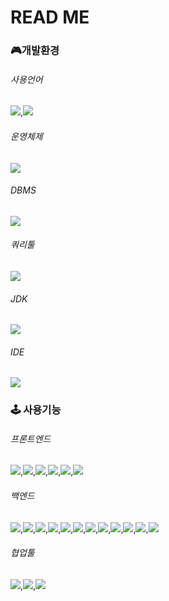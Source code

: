 # READ ME

### 🎮개발환경
###### 사용언어
<img src="https://img.shields.io/badge/Python-3776AB?style=flat-square&logo=Python&logoColor=white"/>,<img src="https://img.shields.io/badge/JAVA-0A9EDC?style=flat-square&logo=Color="/>

###### 운영체제
<img src="https://img.shields.io/badge/Windows-0078D6?style=flat-square&logo=Windows&logoColor=white"/>

###### DBMS
<img src="https://img.shields.io/badge/MySQL 8.0.29-4479A1?style=flat-square&logo=MySQL&logoColor=white"/>

###### 쿼리툴
<img src="https://img.shields.io/badge/DBeaver 22.1.2-000000?style=flat-square&logo=Color="/>


###### JDK

<img src="https://img.shields.io/badge/JDK 11.0.15-007396?style=flat-square&logo=java&logoColor=white">

###### IDE

<img src="https://img.shields.io/badge/sts4 _4.15.3-83B81A?style=flat-square&logo=Color="/>

### 🕹 사용기능


###### 프론트엔드

<img src="https://img.shields.io/badge/jQuery 3.6.0-0769AD?style=flat-square&logo=jQuery&logoColor=white">,<img src="https://img.shields.io/badge/Thymeleaf 3.0.15-005F0F?style=flat-square&logo=Thymeleaf&logoColor=white">,<img src="https://img.shields.io/badge/Bootstrap  5.1.3-7952B3?style=flat-square&logo=Bootstrap&logoColor=white">,<img src="https://img.shields.io/badge/MediaQuery-F7901E?style=flat-square&logo=Color="/>,<img src="https://img.shields.io/badge/Ajax-40AEF0?style=flat-square&logo=Color="/>,<img src="https://img.shields.io/badge/flexbox-02458D?style=flat-square&logo=Color="/>

###### 백엔드

<img src="https://img.shields.io/badge/Spring boot 2.7.2-6DB33F?style=flat-square&logo=Spring Boot&logoColor=white"/>,<img src="https://img.shields.io/badge/Spring Security 5.7.2-6DB33F?style=flat-square&logo=Spring Security&logoColor=white"/>,<img src="https://img.shields.io/badge/Junit 5.8.2-25A162?style=flat-square&logo=JUnit5&logoColor=white"/>,<img src="https://img.shields.io/badge/ Mybatis 3.5.9-FF0000?style=flat-square&logo=Color="/>,<img src="https://img.shields.io/badge/sts4 _4.15.3-83B81A?style=flat-square&logo=Color="/>,<img src="https://img.shields.io/badge/Lombok 1.18.24-0085CA?style=flat-square&logo=Color="/>,<img src="https://img.shields.io/badge/log4j 2.17.2-5A45FF?style=flat-square&logo=Color="/>,<img src="https://img.shields.io/badge/logback 1.2.11-FFB71B?style=flat-square&logo=Color="/>,<img src="https://img.shields.io/badge/HikariCP 4.0.3-DDE072?style=flat-square&logo=Color="/>,<img src="https://img.shields.io/badge/RestAPI-0000CC?style=flat-square&logo=Color="/>,<img src="https://img.shields.io/badge/Jython 2.7.2-01FF95?style=flat-square&logo=Color="/>,<img src="https://img.shields.io/badge/Gson 2.8.5-000000?style=flat-square&logo=Color="/>

###### 협업툴

<img src="https://img.shields.io/badge/Sourcetree-0052CC?style=flat-square&logo=Sourcetree&logoColor=white"/>,<img src="https://img.shields.io/badge/GitHub-181717?style=flat-square&logo=GitHub&logoColor=white"/>,<img src="https://img.shields.io/badge/Notion-000000?style=flat-square&logo=Notion&logoColor=white"/>

